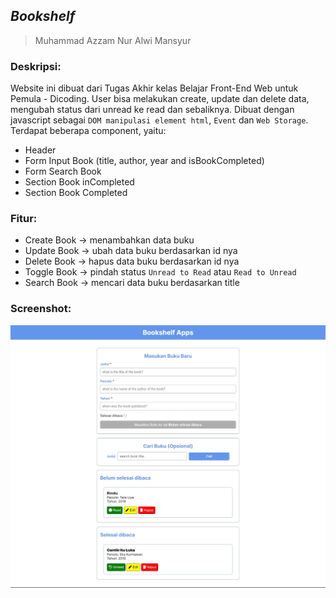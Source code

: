 ## _Bookshelf_

> Muhammad Azzam Nur Alwi Mansyur

### Deskripsi:
Website ini dibuat dari Tugas Akhir kelas Belajar Front-End Web untuk Pemula - Dicoding. User bisa melakukan create, update dan delete data, mengubah status dari unread ke read dan sebaliknya. Dibuat dengan javascript sebagai `DOM manipulasi element html`, `Event` dan `Web Storage`. Terdapat beberapa component, yaitu:

* Header
* Form Input Book (title, author, year and isBookCompleted)
* Form Search Book
* Section Book inCompleted
* Section Book Completed

### Fitur:

* Create Book -> menambahkan data buku
* Update Book -> ubah data buku berdasarkan id nya
* Delete Book -> hapus data buku berdasarkan id nya
* Toggle Book -> pindah status `Unread to Read` atau `Read to Unread`
* Search Book -> mencari data buku berdasarkan title

### Screenshot:
[screenshot]: screenshot/screenshot.jpg

![alt text][screenshot]